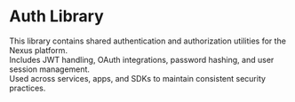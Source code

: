 # Auth Library

This library contains shared authentication and authorization utilities for the Nexus platform.  
Includes JWT handling, OAuth integrations, password hashing, and user session management.  
Used across services, apps, and SDKs to maintain consistent security practices.
